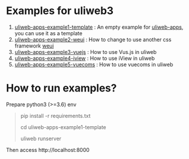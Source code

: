 # Examples for uliweb3

1. [uliweb-apps-example1-template](/uliweb-apps-example1-template) : An empty example for [uliweb-apps](https://github.com/limodou/uliweb-apps), you can use it as a template
2. [uliweb-apps-example2-weui](/uliweb-apps-example2-weui) : How to change to use another css framework [weui](https://weui.io/)
3. [uliweb-apps-example3-vuejs](/uliweb-apps-example3-vuejs) : How to use Vus.js in uliweb
4. [uliweb-apps-example4-iview](/uliweb-apps-example4-iview) : How to use iView in uliweb
5. [uliweb-apps-example5-vuecoms](/uliweb-apps-example5-vuecoms) : How to use vuecoms in uliweb

# How to run examples?

Prepare python3 (>=3.6) env



> pip install -r requirements.txt
>
> cd uliweb-apps-example1-template
>
> uliweb runserver

Then access http://localhost:8000